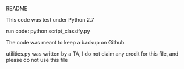 README

This code was test under Python 2.7

run code: python script_classify.py

The code was meant to keep a backup on Github.


utilities.py was written by a TA, I do not claim any credit for this file, and please do not use this file
